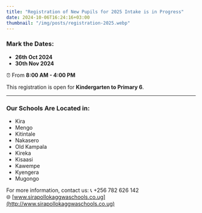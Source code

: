 ```yaml
---
title: "Registration of New Pupils for 2025 Intake is in Progress"
date: 2024-10-06T16:24:16+03:00
thumbnail: "/img/posts/registration-2025.webp"
---
```


### Mark the Dates:
- **26th Oct 2024**
- **30th Nov 2024**

⏰ From **8:00 AM - 4:00 PM**

This registration is open for **Kindergarten to Primary 6**.

---

### Our Schools Are Located in:
- Kira
- Mengo
- Kitintale
- Nakasero
- Old Kampala
- Kireka
- Kisaasi
- Kawempe
- Kyengera
- Mugongo

For more information, contact us:
📞 +256 782 626 142  
🌐 [www.sirapollokaggwaschools.co.ug](http://www.sirapollokaggwaschools.co.ug)